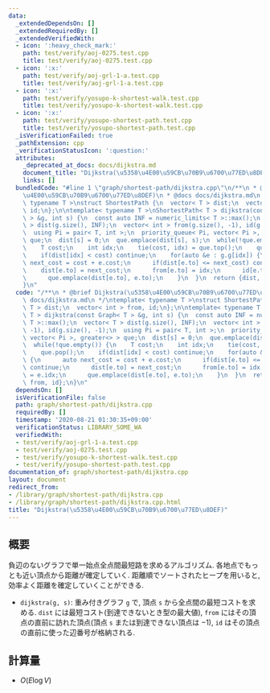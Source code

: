 ```yaml
---
data:
  _extendedDependsOn: []
  _extendedRequiredBy: []
  _extendedVerifiedWith:
  - icon: ':heavy_check_mark:'
    path: test/verify/aoj-0275.test.cpp
    title: test/verify/aoj-0275.test.cpp
  - icon: ':x:'
    path: test/verify/aoj-grl-1-a.test.cpp
    title: test/verify/aoj-grl-1-a.test.cpp
  - icon: ':x:'
    path: test/verify/yosupo-k-shortest-walk.test.cpp
    title: test/verify/yosupo-k-shortest-walk.test.cpp
  - icon: ':x:'
    path: test/verify/yosupo-shortest-path.test.cpp
    title: test/verify/yosupo-shortest-path.test.cpp
  _isVerificationFailed: true
  _pathExtension: cpp
  _verificationStatusIcon: ':question:'
  attributes:
    _deprecated_at_docs: docs/dijkstra.md
    document_title: "Dijkstra(\u5358\u4E00\u59CB\u70B9\u6700\u77ED\u8DEF)"
    links: []
  bundledCode: "#line 1 \"graph/shortest-path/dijkstra.cpp\"\n/**\n * @brief Dijkstra(\u5358\
    \u4E00\u59CB\u70B9\u6700\u77ED\u8DEF)\n * @docs docs/dijkstra.md\n */\ntemplate<\
    \ typename T >\nstruct ShortestPath {\n  vector< T > dist;\n  vector< int > from,\
    \ id;\n};\n\ntemplate< typename T >\nShortestPath< T > dijkstra(const Graph< T\
    \ > &g, int s) {\n  const auto INF = numeric_limits< T >::max();\n  vector< T\
    \ > dist(g.size(), INF);\n  vector< int > from(g.size(), -1), id(g.size(), -1);\n\
    \  using Pi = pair< T, int >;\n  priority_queue< Pi, vector< Pi >, greater<> >\
    \ que;\n  dist[s] = 0;\n  que.emplace(dist[s], s);\n  while(!que.empty()) {\n\
    \    T cost;\n    int idx;\n    tie(cost, idx) = que.top();\n    que.pop();\n\
    \    if(dist[idx] < cost) continue;\n    for(auto &e : g.g[idx]) {\n      auto\
    \ next_cost = cost + e.cost;\n      if(dist[e.to] <= next_cost) continue;\n  \
    \    dist[e.to] = next_cost;\n      from[e.to] = idx;\n      id[e.to] = e.idx;\n\
    \      que.emplace(dist[e.to], e.to);\n    }\n  }\n  return {dist, from, id};\n\
    }\n"
  code: "/**\n * @brief Dijkstra(\u5358\u4E00\u59CB\u70B9\u6700\u77ED\u8DEF)\n * @docs\
    \ docs/dijkstra.md\n */\ntemplate< typename T >\nstruct ShortestPath {\n  vector<\
    \ T > dist;\n  vector< int > from, id;\n};\n\ntemplate< typename T >\nShortestPath<\
    \ T > dijkstra(const Graph< T > &g, int s) {\n  const auto INF = numeric_limits<\
    \ T >::max();\n  vector< T > dist(g.size(), INF);\n  vector< int > from(g.size(),\
    \ -1), id(g.size(), -1);\n  using Pi = pair< T, int >;\n  priority_queue< Pi,\
    \ vector< Pi >, greater<> > que;\n  dist[s] = 0;\n  que.emplace(dist[s], s);\n\
    \  while(!que.empty()) {\n    T cost;\n    int idx;\n    tie(cost, idx) = que.top();\n\
    \    que.pop();\n    if(dist[idx] < cost) continue;\n    for(auto &e : g.g[idx])\
    \ {\n      auto next_cost = cost + e.cost;\n      if(dist[e.to] <= next_cost)\
    \ continue;\n      dist[e.to] = next_cost;\n      from[e.to] = idx;\n      id[e.to]\
    \ = e.idx;\n      que.emplace(dist[e.to], e.to);\n    }\n  }\n  return {dist,\
    \ from, id};\n}\n"
  dependsOn: []
  isVerificationFile: false
  path: graph/shortest-path/dijkstra.cpp
  requiredBy: []
  timestamp: '2020-08-21 01:30:35+09:00'
  verificationStatus: LIBRARY_SOME_WA
  verifiedWith:
  - test/verify/aoj-grl-1-a.test.cpp
  - test/verify/aoj-0275.test.cpp
  - test/verify/yosupo-k-shortest-walk.test.cpp
  - test/verify/yosupo-shortest-path.test.cpp
documentation_of: graph/shortest-path/dijkstra.cpp
layout: document
redirect_from:
- /library/graph/shortest-path/dijkstra.cpp
- /library/graph/shortest-path/dijkstra.cpp.html
title: "Dijkstra(\u5358\u4E00\u59CB\u70B9\u6700\u77ED\u8DEF)"
---
```

## 概要

負辺のないグラフで単一始点全点間最短路を求めるアルゴリズム. 各地点でもっとも近い頂点から距離が確定していく. 距離順でソートされたヒープを用いると, 効率よく距離を確定していくことができる.

* `dijkstra(g, s)`: 重み付きグラフ `g` で, 頂点 `s` から全点間の最短コストを求める. `dist` には最短コスト(到達できないとき型の最大値), `from` にはその頂点の直前に訪れた頂点(頂点 `s` または到達できない頂点は $-1$), `id` はその頂点の直前に使った辺番号が格納される.

## 計算量

* $O(E \log V)$ 

